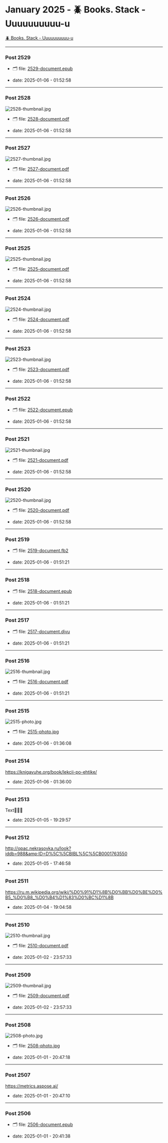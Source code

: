 # January 2025 - 🪲 Books. Stack - Uuuuuuuuuu-u

[🪲 Books. Stack - Uuuuuuuuuu-u](../../)



---

### Post 2529






- 🗂 file: [2529-document.epub](2529-document.epub) 


- date: 2025-01-06 - 01:52:58





---

### Post 2528

 
![2528-thumbnail.jpg](2528-thumbnail.jpg) 





- 🗂 file: [2528-document.pdf](2528-document.pdf) 


- date: 2025-01-06 - 01:52:58





---

### Post 2527

 
![2527-thumbnail.jpg](2527-thumbnail.jpg) 





- 🗂 file: [2527-document.pdf](2527-document.pdf) 


- date: 2025-01-06 - 01:52:58





---

### Post 2526

 
![2526-thumbnail.jpg](2526-thumbnail.jpg) 





- 🗂 file: [2526-document.pdf](2526-document.pdf) 


- date: 2025-01-06 - 01:52:58





---

### Post 2525

 
![2525-thumbnail.jpg](2525-thumbnail.jpg) 





- 🗂 file: [2525-document.pdf](2525-document.pdf) 


- date: 2025-01-06 - 01:52:58





---

### Post 2524

 
![2524-thumbnail.jpg](2524-thumbnail.jpg) 





- 🗂 file: [2524-document.pdf](2524-document.pdf) 


- date: 2025-01-06 - 01:52:58





---

### Post 2523

 
![2523-thumbnail.jpg](2523-thumbnail.jpg) 





- 🗂 file: [2523-document.pdf](2523-document.pdf) 


- date: 2025-01-06 - 01:52:58





---

### Post 2522






- 🗂 file: [2522-document.epub](2522-document.epub) 


- date: 2025-01-06 - 01:52:58





---

### Post 2521

 
![2521-thumbnail.jpg](2521-thumbnail.jpg) 





- 🗂 file: [2521-document.pdf](2521-document.pdf) 


- date: 2025-01-06 - 01:52:58





---

### Post 2520

 
![2520-thumbnail.jpg](2520-thumbnail.jpg) 





- 🗂 file: [2520-document.pdf](2520-document.pdf) 


- date: 2025-01-06 - 01:52:58





---

### Post 2519






- 🗂 file: [2519-document.fb2](2519-document.fb2) 


- date: 2025-01-06 - 01:51:21





---

### Post 2518






- 🗂 file: [2518-document.epub](2518-document.epub) 


- date: 2025-01-06 - 01:51:21





---

### Post 2517






- 🗂 file: [2517-document.djvu](2517-document.djvu) 


- date: 2025-01-06 - 01:51:21





---

### Post 2516

 
![2516-thumbnail.jpg](2516-thumbnail.jpg) 





- 🗂 file: [2516-document.pdf](2516-document.pdf) 


- date: 2025-01-06 - 01:51:21





---

### Post 2515

 
![2515-photo.jpg](2515-photo.jpg) 





- 🗂 file: [2515-photo.jpg](2515-photo.jpg) 


- date: 2025-01-06 - 01:36:08





---

### Post 2514




<a href="https://knigavuhe.org/book/lekcii-po-ehtike/">https://knigavuhe.org/book/lekcii-po-ehtike/</a>




- date: 2025-01-06 - 01:36:00





---

### Post 2513




Text🤗🤗🤗




- date: 2025-01-05 - 19:29:57





---

### Post 2512




<a href="http://opac.nekrasovka.ru/look?iddb=988&amp;ID=D%5C%5CBIBL%5C%5CB0001763550">http://opac.nekrasovka.ru/look?iddb=988&amp;ID=D%5C%5CBIBL%5C%5CB0001763550</a>




- date: 2025-01-05 - 17:46:58





---

### Post 2511




<a href="https://ru.m.wikipedia.org/wiki/%D0%91%D1%8B%D0%BB%D0%BE%D0%B5_%D0%B8_%D0%B4%D1%83%D0%BC%D1%8B">https://ru.m.wikipedia.org/wiki/%D0%91%D1%8B%D0%BB%D0%BE%D0%B5_%D0%B8_%D0%B4%D1%83%D0%BC%D1%8B</a>




- date: 2025-01-04 - 19:04:58





---

### Post 2510

 
![2510-thumbnail.jpg](2510-thumbnail.jpg) 





- 🗂 file: [2510-document.pdf](2510-document.pdf) 


- date: 2025-01-02 - 23:57:33





---

### Post 2509

 
![2509-thumbnail.jpg](2509-thumbnail.jpg) 





- 🗂 file: [2509-document.pdf](2509-document.pdf) 


- date: 2025-01-02 - 23:57:33





---

### Post 2508

 
![2508-photo.jpg](2508-photo.jpg) 





- 🗂 file: [2508-photo.jpg](2508-photo.jpg) 


- date: 2025-01-01 - 20:47:18





---

### Post 2507




<a href="https://metrics.aspose.ai/">https://metrics.aspose.ai/</a>




- date: 2025-01-01 - 20:47:10





---

### Post 2506






- 🗂 file: [2506-document.epub](2506-document.epub) 


- date: 2025-01-01 - 20:41:38



